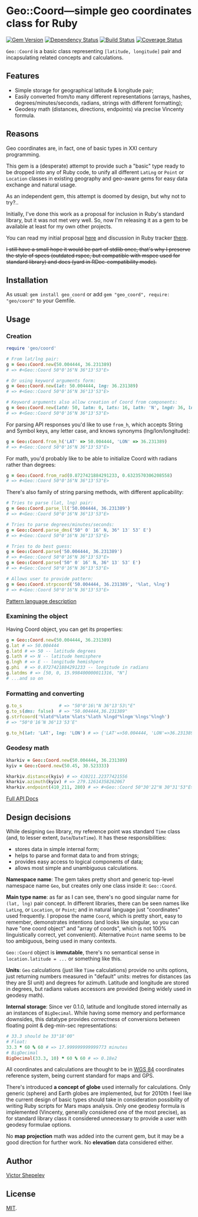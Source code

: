 # Geo::Coord—simple geo coordinates class for Ruby

[![Gem Version](https://badge.fury.io/rb/geo_coord.svg)](http://badge.fury.io/rb/geo_coord)
[![Dependency Status](https://gemnasium.com/zverok/geo_coord.svg)](https://gemnasium.com/zverok/geo_coord)
[![Build Status](https://travis-ci.org/zverok/geo_coord.svg?branch=master)](https://travis-ci.org/zverok/geo_coord)
[![Coverage Status](https://coveralls.io/repos/zverok/geo_coord/badge.svg?branch=master)](https://coveralls.io/r/zverok/geo_coord?branch=master)

`Geo::Coord` is a basic class representing `[latitude, longitude]` pair
and incapsulating related concepts and calculations.

## Features

* Simple storage for geographical latitude & longitude pair;
* Easily converted from/to many different representations (arrays, hashes,
  degrees/minutes/seconds, radians, strings with different formatting);
* Geodesy math (distances, directions, endpoints) via precise Vincenty
  formula.

## Reasons

Geo coordinates are, in fact, one of basic types in XXI century programming.

This gem is a (desperate) attempt to provide such a "basic" type ready
to be dropped into any of Ruby code, to unify all different `LatLng` or
`Point` or `Location` classes in existing geography and geo-aware gems
for easy data exchange and natural usage.

As an independent gem, this attempt is doomed by design, but why not
to try?..

Initially, I've done this work as a proposal for inclusion in Ruby's
standard library, but it was not met very well.
So, now I'm releasing it as a gem to be available at least for my own
other projects.

You can read my initial proposal [here](https://github.com/zverok/geo_coord/blob/master/StdlibProposal.md)
and discussion in Ruby tracker [there](https://bugs.ruby-lang.org/issues/12361).

~~I still have a small hope it would be part of stdlib once, that's why I
preserve the style of specs (outdated rspec, but compatible with mspec used
for standard library) and docs (yard in RDoc-compatibility mode).~~

## Installation

As usual: `gem install geo_coord` or add
`gem "geo_coord", require: "geo/coord"` to your Gemfile.

## Usage

### Creation

```ruby
require 'geo/coord'

# From lat/lng pair:
g = Geo::Coord.new(50.004444, 36.231389)
# => #<Geo::Coord 50°0'16"N 36°13'53"E>

# Or using keyword arguments form:
g = Geo::Coord.new(lat: 50.004444, lng: 36.231389)
# => #<Geo::Coord 50°0'16"N 36°13'53"E>

# Keyword arguments also allow creation of Coord from components:
g = Geo::Coord.new(latd: 50, latm: 0, lats: 16, lath: 'N', lngd: 36, lngm: 13, lngs: 53, lngh: 'E')
# => #<Geo::Coord 50°0'16"N 36°13'53"E>
```

For parsing API responses you'd like to use `from_h`,
which accepts String and Symbol keys, any letter case,
and knows synonyms (lng/lon/longitude):

```ruby
g = Geo::Coord.from_h('LAT' => 50.004444, 'LON' => 36.231389)
# => #<Geo::Coord 50°0'16"N 36°13'53"E>
```

For math, you'd probably like to be able to initialize
Coord with radians rather than degrees:

```ruby
g = Geo::Coord.from_rad(0.8727421884291233, 0.6323570306208558)
# => #<Geo::Coord 50°0'16"N 36°13'53"E>
```

There's also family of string parsing methods, with different
applicability:

```ruby
# Tries to parse (lat, lng) pair:
g = Geo::Coord.parse_ll('50.004444, 36.231389')
# => #<Geo::Coord 50°0'16"N 36°13'53"E>

# Tries to parse degrees/minutes/seconds:
g = Geo::Coord.parse_dms('50° 0′ 16″ N, 36° 13′ 53″ E')
# => #<Geo::Coord 50°0'16"N 36°13'53"E>

# Tries to do best guess:
g = Geo::Coord.parse('50.004444, 36.231389')
# => #<Geo::Coord 50°0'16"N 36°13'53"E>
g = Geo::Coord.parse('50° 0′ 16″ N, 36° 13′ 53″ E')
# => #<Geo::Coord 50°0'16"N 36°13'53"E>

# Allows user to provide pattern:
g = Geo::Coord.strpcoord('50.004444, 36.231389', '%lat, %lng')
# => #<Geo::Coord 50°0'16"N 36°13'53"E>
```

[Pattern language description](http://www.rubydoc.info/gems/geo_coord/Geo/Coord#strpcoord-class_method)

### Examining the object

Having Coord object, you can get its properties:

```ruby
g = Geo::Coord.new(50.004444, 36.231389)
g.lat # => 50.004444
g.latd # => 50 -- latitude degrees
g.lath # => N -- latitude hemisphere
g.lngh # => E -- longitude hemishpere
g.phi  # => 0.8727421884291233 -- longitude in radians
g.latdms # => [50, 0, 15.998400000011316, "N"]
# ...and so on
```

### Formatting and converting

```ruby
g.to_s              # => "50°0'16\"N 36°13'53\"E"
g.to_s(dms: false)  # => "50.004444,36.231389"
g.strfcoord('%latd°%latm′%lats″%lath %lngd°%lngm′%lngs″%lngh')
# => "50°0′16″N 36°13′53″E"

g.to_h(lat: 'LAT', lng: 'LON') # => {'LAT'=>50.004444, 'LON'=>36.231389}
```

### Geodesy math

```ruby
kharkiv = Geo::Coord.new(50.004444, 36.231389)
kyiv = Geo::Coord.new(50.45, 30.523333)

kharkiv.distance(kyiv) # => 410211.22377421556
kharkiv.azimuth(kyiv) # => 279.12614358262067
kharkiv.endpoint(410_211, 280) # => #<Geo::Coord 50°30'22"N 30°31'53"E>
```

[Full API Docs](http://www.rubydoc.info/gems/geo_coord)

## Design decisions

While designing `Geo` library, my reference point was standard `Time`
class (and, to lesser extent, `Date`/`DateTime`). It has these
responsibilities:

* stores data in simple internal form;
* helps to parse and format data to and from strings;
* provides easy access to logical components of data;
* allows most simple and unambiguous calculations.

**Namespace name**: The gem takes pretty short and generic top-level
namespace name `Geo`, but creates only one class inside it: `Geo::Coord`.

**Main type name**: as far as I can see, there's no good singular name
for `(lat, lng)` pair concept. In different libraries, there can be seen
names like `LatLng`, or `Location`, or `Point`; and in natural language
just "coordinates" used frequently. I propose the name `Coord`, which
is pretty short, easy to remember, demonstrates intentions (and looks
like singular, so you can have "one coord object" and "array of coords",
which is not 100% linguistically correct, yet convenient). Alternative
`Point` name seems to be too ambiguous, being used in many contexts.

`Geo::Coord` object is **immutable**, there's no semantical sense in
`location.latitude = ...` or something like this.

**Units**: `Geo` calculations (just like `Time` calculations) provide
no units options, just returning numbers measured in "default" units:
metres for distances (as they are SI unit) and degrees for azimuth.
Latitude and longitude are stored in degrees, but radians values accessors
are provided (being widely used in geodesy math).

**Internal storage**: Since ver 0.1.0, latitude and longitude stored
internally as an instances of `BigDecimal`. While having some memory
and performance downsides, this datatype provides _correctness_ of
conversions between floating point & deg-min-sec representations:

```ruby
# 33.3 should be 33°18'00"
# Float:
33.3 * 60 % 60 # => 17.999999999999773 minutes
# BigDecimal
BigDecimal(33.3, 10) * 60 % 60 # => 0.18e2
```

All coordinates and calculations are thought to be in
[WGS 84](https://en.wikipedia.org/wiki/World_Geodetic_System#A_new_World_Geodetic_System:_WGS_84)
coordinates reference system, being current standard for maps and GPS.

There's introduced **a concept of globe** used internally for calculations.
Only generic (sphere) and Earth globes are implemented, but for 2010th I
feel like the current design of basic types should take in consideration
possibility of writing Ruby scripts for Mars maps analysis. Only one
geodesy formula is implemented (Vincenty, generally considered one of
the most precise), as for standard library class it considered
unnecessary to provide a user with geodesy formulae options.

No **map projection** math was added into the current gem, but it
may be a good direction for further work. No **elevation** data considered
either.

## Author

[Victor Shepelev](https://zverok.github.io)

## License

[MIT](https://github.com/zverok/geo_coord/blob/master/LICENSE.txt).

